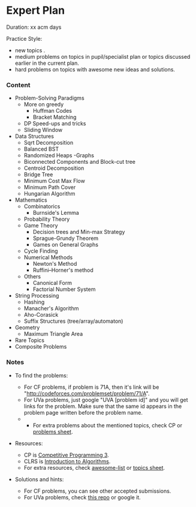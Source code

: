 # Expert Plan

Duration: xx acm days

Practice Style:
- new topics .
- medium problems on topics in pupil/specialist plan or topics discussed earlier in the current plan.
- hard problems on topics with awesome new ideas and solutions.
    
### Content

- Problem-Solving Paradigms
    - More on greedy
        - Huffman Codes
        - Bracket Matching
    - DP Speed-ups and tricks
    - Sliding Window
- Data Structures
    - Sqrt Decomposition
    - Balanced BST
    - Randomized Heaps
-Graphs
    - Biconnected Components and Block-cut tree
    - Centroid Decomposition
    - Bridge Tree
    - Minimum Cost Max Flow
    - Minimum Path Cover
    - Hungarian Algorithm
- Mathematics
    - Combinatorics
        - Burnside's Lemma
    - Probability Theory
    - Game Theory
        - Decision trees and Min-max Strategy
        - Sprague-Grundy Theorem
        - Games on General Graphs
    - Cycle Finding
    - Numerical Methods
        - Newton's Method
        - Ruffini–Horner's method
    - Others
        - Canonical Form
        - Factorial Number System
- String Processing
    - Hashing
    - Manacher's Algorithm
    - Aho-Corasick
    - Suffix Structures (tree/array/automaton)
- Geometry
    - Maximum Triangle Area
- Rare Topics
- Composite Problems    
    
### Notes
- To find the problems:
    - For CF problems, if problem is 71A, then it's link will be "http://codeforces.com/problemset/problem/71/A".
    - For UVa problems, just google "UVA [problem id]" and you will get links for the problem. Make sure that the same id appears in the problem page written before the problem name.
    - - For extra problems about the mentioned topics, check CP or [problems sheet](https://docs.google.com/spreadsheets/d/1blSbPr1pAFZSzlAi2IVdTeytz2yO7Ejx9SeQWOSxY0w).
    
- Resources:
    - CP is [Competitive Programming 3](https://cpbook.net/).
    - CLRS is [Introduction to Algorithms](https://mitpress.mit.edu/books/introduction-algorithms).
    - For extra resources, check [awesome-list](https://github.com/lnishan/awesome-competitive-programming) or [topics sheet](https://docs.google.com/spreadsheets/d/1tLEm58_2bQgM7qhATSjN0fGbdLLtaOCjUFnTGniHbjI).
    
- Solutions and hints:
    - For CF problems, you can see other accepted submissions.
    - For UVa problems, check [this repo](https://github.com/AhmadElsagheer/UVa-Solutions) or google it.
    

    
 

